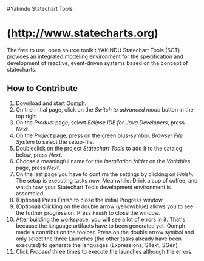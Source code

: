
#Yakindu Statechart Tools 
# (http://www.statecharts.org)

The free to use, open source toolkit YAKINDU Statechart Tools (SCT) provides an integrated modeling environment for the specification and development of reactive, event-driven systems based on the concept of statecharts. 

## How to Contribute

1. Download and start [Oomph](https://wiki.eclipse.org/Eclipse_Oomph_Installer).
2. On the initial page, click on the *Switch to advanced mode* button in the top right.
3. On the *Product* page, select *Eclipse IDE for Java Developers*, press *Next*.
4. On the *Project* page, press on the green plus-symbol. *Browser File System* to select the setup-file.
5. Doubleclick on the project *Statechart Tools* to add it to the catalog below, press *Next*.
6. Choose a meaningful name for the *Installation folder* on the *Variables* page, press *Next*.
7. On the last page you have to confirm the settings by clicking on *Finish*. The setup is executing tasks now. Meanwhile: Drink a cup of coffee, and watch how your Statechart Tools development environment is assembled.
8. (Optional) Press *Finish* to close the initial Progress window. 
9. (Optional) Clicking on the double arrow (yellow/blue) allows you to see the further progression. Press *Finish* to close the window.
10. After building the workspace, you will see a lot of errors in it. That's because the language artifacts have to been generated yet. Oomph made a contribution the toolbar. Press on the double arrow symbol and only select the three Launches (the other tasks already have been executed) to generate the languages (Expressions, SText, SGen)
11. Click *Proceed* three times to execute the launches although the errors.




